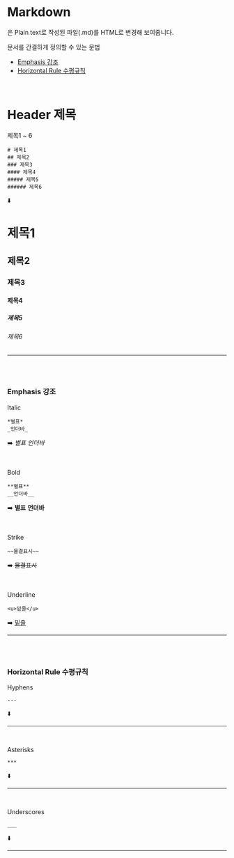 # **Markdown**

은 Plain text로 작성된 파일(.md)를 HTML로 변경해 보여줍니다.

문서를 간결하게 정의할 수 있는 문법

- [Emphasis 강조](https://github.com/kongom2/kongom2/blob/main/tech/markupLang/Markdown.md#emphasis-%EA%B0%95%EC%A1%B0)
- [Horizontal Rule 수평규칙](https://github.com/kongom2/kongom2/blob/main/tech/markupLang/Markdown.md#horizontal-rule-%EC%88%98%ED%8F%89%EA%B7%9C%EC%B9%99)

<br/>

# **Header 제목**

제목1 ~ 6

```
# 제목1
## 제목2
### 제목3
#### 제목4
##### 제목5
###### 제목6
```

⬇️

# 제목1

## 제목2

### 제목3

#### 제목4

##### 제목5

###### 제목6

---

<br/>
<br/>

### **Emphasis 강조**

Italic

```
*별표*
_언더바_
```

➡️ _별표_ _언더바_

<br/>

Bold

```
**별표**
__언더바__
```

➡️ **별표** **언더바**

<br/>

Strike

```
~~물결표시~~
```

➡️ ~~물결표시~~

<br/>

Underline

```
<u>밑줄</u>
```

➡️ <u>밑줄</u>

---

<br/>
<br/>

### **Horizontal Rule 수평규칙**

Hyphens

```
---
```

⬇️

---

<br/>

Asterisks

```
***
```

⬇️

---

<br/>

Underscores

```
___
```

⬇️

---
